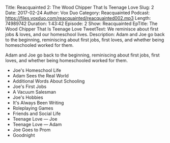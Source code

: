 Title: Reacquainted 2: The Wood Chipper That Is Teenage Love
Slug: 2
Date: 2017-02-24
Author: Vox Duo
Category: Reacquainted
Podcast: https://files.voxduo.com/reacquainted/reacquainted002.mp3
Length: 74989742
Duration: 1:43:42
Episode: 2
Show: Reacquainted
EpTitle: The Wood Chipper That Is Teenage Love
TweetText: We reminisce about first jobs & loves, and our homeschool lives.
Description: Adam and Joe go back to the beginning, reminiscing about first jobs, first loves, and whether being homeschooled worked for them.

Adam and Joe go back to the beginning, reminiscing about first jobs, first loves, and whether being homeschooled worked for them.

* Joe's Homeschool Life
* Adam Sees the Real World
* Additional Words About Schooling
* Joe's First Jobs
* A Vacuum Salesman
* Joe's Hobbies
* It's Always Been Writing
* Roleplaying Games
* Friends and Social Life
* Teenage Love — Joe
* Teenage Love — Adam
* Joe Goes to Prom
* Goodnight
